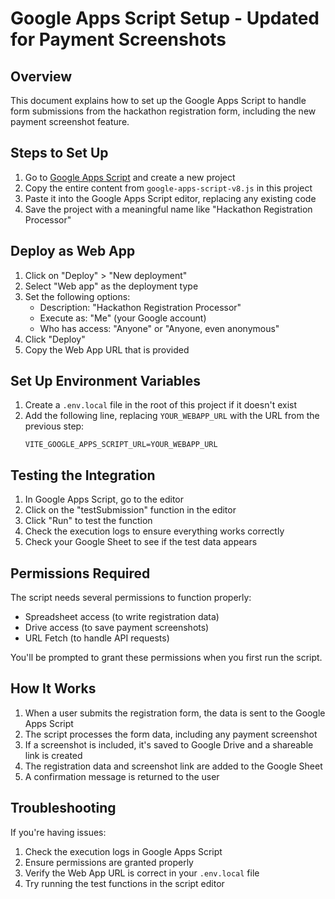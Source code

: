 # Google Apps Script Setup - Updated for Payment Screenshots

## Overview

This document explains how to set up the Google Apps Script to handle form submissions from the hackathon registration form, including the new payment screenshot feature.

## Steps to Set Up

1. Go to [Google Apps Script](https://script.google.com/) and create a new project
2. Copy the entire content from `google-apps-script-v8.js` in this project
3. Paste it into the Google Apps Script editor, replacing any existing code
4. Save the project with a meaningful name like "Hackathon Registration Processor"

## Deploy as Web App

1. Click on "Deploy" > "New deployment"
2. Select "Web app" as the deployment type
3. Set the following options:
   - Description: "Hackathon Registration Processor"
   - Execute as: "Me" (your Google account)
   - Who has access: "Anyone" or "Anyone, even anonymous" 
4. Click "Deploy"
5. Copy the Web App URL that is provided

## Set Up Environment Variables

1. Create a `.env.local` file in the root of this project if it doesn't exist
2. Add the following line, replacing `YOUR_WEBAPP_URL` with the URL from the previous step:
   ```
   VITE_GOOGLE_APPS_SCRIPT_URL=YOUR_WEBAPP_URL
   ```

## Testing the Integration

1. In Google Apps Script, go to the editor
2. Click on the "testSubmission" function in the editor
3. Click "Run" to test the function
4. Check the execution logs to ensure everything works correctly
5. Check your Google Sheet to see if the test data appears

## Permissions Required

The script needs several permissions to function properly:
- Spreadsheet access (to write registration data)
- Drive access (to save payment screenshots)
- URL Fetch (to handle API requests)

You'll be prompted to grant these permissions when you first run the script.

## How It Works

1. When a user submits the registration form, the data is sent to the Google Apps Script
2. The script processes the form data, including any payment screenshot
3. If a screenshot is included, it's saved to Google Drive and a shareable link is created
4. The registration data and screenshot link are added to the Google Sheet
5. A confirmation message is returned to the user

## Troubleshooting

If you're having issues:
1. Check the execution logs in Google Apps Script
2. Ensure permissions are granted properly
3. Verify the Web App URL is correct in your `.env.local` file
4. Try running the test functions in the script editor
